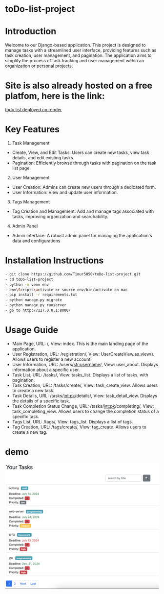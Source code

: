﻿# toDo-list-project

# Introduction
Welcome to our Django-based application. This project is designed to manage tasks with a streamlined user interface, providing features such as task creation, user management, and pagination. The application aims to simplify the process of task tracking and user management within an organization or personal projects.

# Site is also already hosted on a free platfom, here is the link:
[todo list deployed on render](https://todo-list-project-0df5.onrender.com)

# Key Features
1) Task Management
- Create, View, and Edit Tasks: Users can create new tasks, view task details, and edit existing tasks.
- Pagination: Efficiently browse through tasks with pagination on the task list page.

2) User Management
- User Creation: Admins can create new users through a dedicated form.
- User Information: View and update user information.

3) Tags Management
- Tag Creation and Management: Add and manage tags associated with tasks, improving organization and searchability.

4) Admin Panel
- Admin Interface: A robust admin panel for managing the application's data and configurations

# Installation Instructions
```sh
- git clone https://github.com/Timur5050/toDo-list-project.git
- cd toDo-list-project
- python -m venv env
- env\Scripts\activate or source env/bin/activate on mac
- pip install -r requirements.txt
- python manage.py migrate
- python manage.py runserver
- go to http://127.0.0.1:8000/
```

# Usage Guide
- Main Page, URL: /, View: index. This is the main landing page of the application.
- User Registration, URL: /registration/, View: UserCreateView.as_view(). Allows users to register a new account.
- User Information, URL: /users/<str:username>/, View: user_about. Displays information about a specific user.
- Task List, URL: /tasks/, View: tasks_list. Displays a list of tasks, with pagination.
- Task Creation, URL: /tasks/create/, View: task_create_view. Allows users to create a new task.
- Task Details, URL: /tasks/<int:pk>/details/, View: task_detail_view. Displays the details of a specific task.
- Task Completion Status Change, URL: /tasks/<int:pk>/completing/, View: task_completing_view. Allows users to change the completion status of a specific task.
- Tags List, URL: /tags/, View: tags_list. Displays a list of tags.
- Tag Creation, URL: /tags/create/, View: tag_create. Allows users to create a new tag.

# demo
![Website Interface](demo.png)

